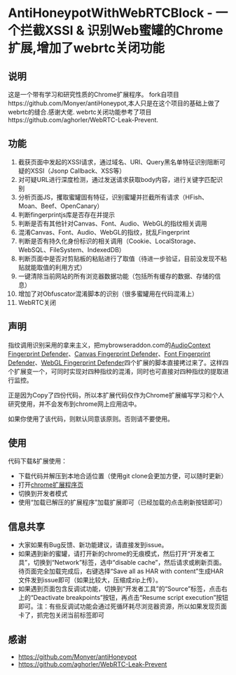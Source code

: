 # AntiHoneypotWithWebRTCBlock - 一个拦截XSSI & 识别Web蜜罐的Chrome扩展,增加了webrtc关闭功能
## 说明
这是一个带有学习和研究性质的Chrome扩展程序。
fork自项目https://github.com/Monyer/antiHoneypot,本人只是在这个项目的基础上做了webrtc的缝合.感谢大佬.
webrtc关闭功能参考了项目https://github.com/aghorler/WebRTC-Leak-Prevent.

## 功能
1. 截获页面中发起的XSSI请求，通过域名、URI、Query黑名单特征识别阻断可疑的XSSI（Jsonp Callback、XSS等）
2. 对可疑URL进行深度检测，通过发送请求获取body内容，进行关键字匹配识别
3. 分析页面JS，攫取蜜罐固有特征，识别蜜罐并拦截所有请求（HFish、Moan、Beef、OpenCanary）
4. 判断fingerprintjs库是否存在并提示
5. 判断是否有其他针对Canvas、Font、Audio、WebGL的指纹相关调用
6. 混淆Canvas、Font、Audio、WebGL的指纹，扰乱Fingerprint
7. 判断是否有持久化身份标识的相关调用（Cookie、LocalStorage、WebSQL、FileSystem、IndexedDB）
8. 判断页面中是否对剪贴板的粘贴进行了取值（待进一步验证，目前没发现不粘贴就能取值的利用方式）
9. 一键清除当前网站的所有浏览器数据功能（包括所有缓存的数据、存储的信息）
10. 增加了对Obfuscator混淆脚本的识别（很多蜜罐用在代码混淆上）
11. WebRTC关闭

## 声明

指纹调用识别采用的拿来主义，把mybrowseraddon.com的[AudioContext Fingerprint Defender](https://mybrowseraddon.com/audiocontext-defender.html)、[Canvas Fingerprint Defender](https://mybrowseraddon.com/canvas-defender.html)、[Font Fingerprint Defender](https://mybrowseraddon.com/font-defender.html)、[WebGL Fingerprint Defender](https://mybrowseraddon.com/webgl-defender.html)四个扩展的脚本直接拷过来了。这样四个扩展变一个，可同时实现对四种指纹的混淆，同时也可直接对四种指纹的提取进行监控。

正是因为Copy了四份代码，所以本扩展代码仅作为Chrome扩展编写学习和个人研究使用，并不会发布到chrome网上应用店中。

如果你使用了该代码，则默认同意该原则。否则请不要使用。

## 使用
代码下载&扩展使用：
* 下载代码并解压到本地合适位置（使用git clone会更加方便，可以随时更新）
* 打开[chrome扩展程序页](chrome://extensions/)
* 切换到开发者模式
* 使用“加载已解压的扩展程序”加载扩展即可（已经加载的点击刷新按钮即可）

## 信息共享
* 大家如果有Bug反馈、新功能建议，请直接发到issue。
* 如果遇到新的蜜罐，请打开新的chrome的无痕模式，然后打开“开发者工具”，切换到“Network”标签，选中“disable cache”，然后请求或刷新页面。待页面完全加载完成后，右键选择“Save all as HAR with content”生成HAR文件发到issue即可（如果比较大，压缩成zip上传）。
* 如果遇到页面包含反调试功能，切换到“开发者工具”的“Source”标签，点击右上的“Deactivate breakpoints”按钮，再点击“Resume script execution”按钮即可。注：有些反调试功能会通过死循环耗尽浏览器资源，所以如果发现页面卡了，抓完包关闭当前标签即可

## 感谢
* https://github.com/Monyer/antiHoneypot
* https://github.com/aghorler/WebRTC-Leak-Prevent
